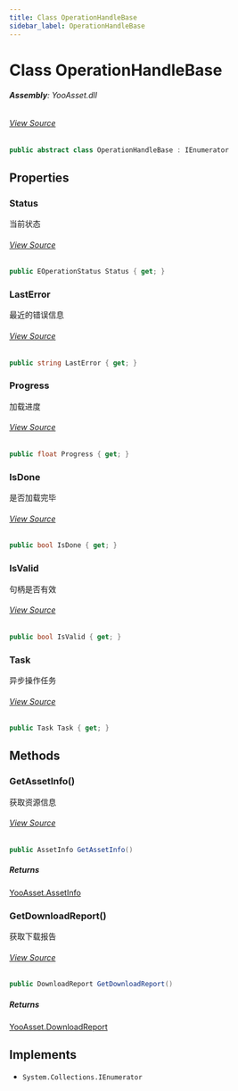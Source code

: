 ```yaml
---
title: Class OperationHandleBase
sidebar_label: OperationHandleBase
---
```

# Class OperationHandleBase


###### **Assembly**: YooAsset.dll
###### [View Source](https://github.com/tuyoogame/YooAsset/blob/main/Assets/YooAsset/Runtime/AssetSystem/Handles/OperationHandleBase.cs#L6)
```csharp title="Declaration"
public abstract class OperationHandleBase : IEnumerator
```
## Properties
### Status
当前状态
###### [View Source](https://github.com/tuyoogame/YooAsset/blob/main/Assets/YooAsset/Runtime/AssetSystem/Handles/OperationHandleBase.cs#L41)
```csharp title="Declaration"
public EOperationStatus Status { get; }
```
### LastError
最近的错误信息
###### [View Source](https://github.com/tuyoogame/YooAsset/blob/main/Assets/YooAsset/Runtime/AssetSystem/Handles/OperationHandleBase.cs#L59)
```csharp title="Declaration"
public string LastError { get; }
```
### Progress
加载进度
###### [View Source](https://github.com/tuyoogame/YooAsset/blob/main/Assets/YooAsset/Runtime/AssetSystem/Handles/OperationHandleBase.cs#L72)
```csharp title="Declaration"
public float Progress { get; }
```
### IsDone
是否加载完毕
###### [View Source](https://github.com/tuyoogame/YooAsset/blob/main/Assets/YooAsset/Runtime/AssetSystem/Handles/OperationHandleBase.cs#L85)
```csharp title="Declaration"
public bool IsDone { get; }
```
### IsValid
句柄是否有效
###### [View Source](https://github.com/tuyoogame/YooAsset/blob/main/Assets/YooAsset/Runtime/AssetSystem/Handles/OperationHandleBase.cs#L98)
```csharp title="Declaration"
public bool IsValid { get; }
```
### Task
异步操作任务
###### [View Source](https://github.com/tuyoogame/YooAsset/blob/main/Assets/YooAsset/Runtime/AssetSystem/Handles/OperationHandleBase.cs#L146)
```csharp title="Declaration"
public Task Task { get; }
```
## Methods
### GetAssetInfo()
获取资源信息
###### [View Source](https://github.com/tuyoogame/YooAsset/blob/main/Assets/YooAsset/Runtime/AssetSystem/Handles/OperationHandleBase.cs#L21)
```csharp title="Declaration"
public AssetInfo GetAssetInfo()
```

##### Returns

[YooAsset.AssetInfo](../YooAsset/AssetInfo.md)
### GetDownloadReport()
获取下载报告
###### [View Source](https://github.com/tuyoogame/YooAsset/blob/main/Assets/YooAsset/Runtime/AssetSystem/Handles/OperationHandleBase.cs#L29)
```csharp title="Declaration"
public DownloadReport GetDownloadReport()
```

##### Returns

[YooAsset.DownloadReport](../YooAsset/DownloadReport.md)

## Implements

* `System.Collections.IEnumerator`
